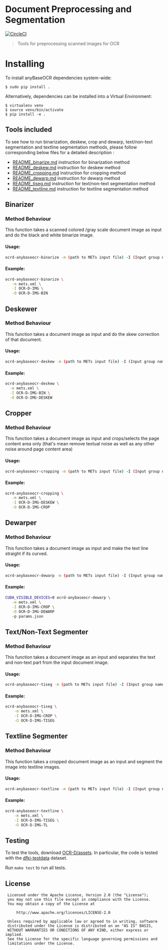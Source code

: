 # Document Preprocessing and Segmentation

[![CircleCI](https://circleci.com/gh/mjenckel/OCR-D-LAYoutERkennung.svg?style=svg)](https://circleci.com/gh/mjenckel/OCR-D-LAYoutERkennung)

> Tools for preprocessing scanned images for OCR

# Installing

To install anyBaseOCR dependencies system-wide:

    $ sudo pip install .

Alternatively, dependencies can be installed into a Virtual Environment:

    $ virtualenv venv
    $ source venv/bin/activate
    $ pip install -e .

## Tools included

To see how to run binarization, deskew, crop and dewarp, text/non-text segmentation and textline segmentation methods, please follow corresponding below files for a detailed description :

   * [README_binarize.md](https://github.com/mjenckel/OCR-D-LAYoutERkennung/tree/master/docs/README_binarize.md) instruction for binarization method
   * [README_deskew.md](https://github.com/mjenckel/OCR-D-LAYoutERkennung/tree/master/docs/README_deskew.md) instruction for deskew method
   * [README_cropping.md](https://github.com/mjenckel/OCR-D-LAYoutERkennung/tree/master/docs/README_cropping.md) instruction for cropping method
   * [README_dewarp.md](https://github.com/mjenckel/OCR-D-LAYoutERkennung/tree/master/docs/README_dewarp.md) instruction for dewarp method
   * [README_tiseg.md](https://github.com/mjenckel/OCR-D-LAYoutERkennung/tree/master/docs/README_tigseg.md) instruction for text/non-text segmentation method
   * [README_textline.md](https://github.com/mjenckel/OCR-D-LAYoutERkennung/tree/master/docs/README_textline.md) instruction for textline segmentation method

## Binarizer

### Method Behaviour 
 This function takes a scanned colored /gray scale document image as input and do the black and white binarize image.
 
 #### Usage:
```sh
ocrd-anybaseocr-binarize -m (path to METs input file) -I (Input group name) -O (Output group name) [-p (path to parameter file) -o (METs output filename)]
```

#### Example: 
```sh
ocrd-anybaseocr-binarize \
   -m mets.xml \
   -I OCR-D-IMG \
   -O OCR-D-IMG-BIN
```

## Deskewer

### Method Behaviour 
 This function takes a document image as input and do the skew correction of that document.
 
 #### Usage:
```sh
ocrd-anybaseocr-deskew -m (path to METs input file) -I (Input group name) -O (Output group name) [-p (path to parameter file) -o (METs output filename)]
```

#### Example: 
```sh
ocrd-anybaseocr-deskew \
  -m mets.xml \
  -I OCR-D-IMG-BIN \
  -O OCR-D-IMG-DESKEW
```

## Cropper

### Method Behaviour 
 This function takes a document image as input and crops/selects the page content area only (that's mean remove textual noise as well as any other noise around page content area)
 
 #### Usage:
```sh
ocrd-anybaseocr-cropping -m (path to METs input file) -I (Input group name) -O (Output group name) [-p (path to parameter file) -o (METs output filename)]
```

#### Example: 
```sh
ocrd-anybaseocr-cropping \
   -m mets.xml \
   -I OCR-D-IMG-DESKEW \
   -O OCR-D-IMG-CROP
```


## Dewarper

### Method Behaviour 
 This function takes a document image as input and make the text line straight if its curved.
 
 #### Usage:
```sh
ocrd-anybaseocr-dewarp -m (path to METs input file) -I (Input group name) -O (Output group name) [-p (path to parameter file) -o (METs output filename)]
```


#### Example: 
```sh
CUDA_VISIBLE_DEVICES=0 ocrd-anybaseocr-dewarp \
   -m mets.xml \
   -I OCR-D-IMG-CROP \
   -O OCR-D-IMG-DEWARP
   -p params.json 
```

## Text/Non-Text Segmenter

### Method Behaviour 
 This function takes a document image as an input and separates the text and non-text part from the input document image.
 
 #### Usage:
```sh
ocrd-anybaseocr-tiseg -m (path to METs input file) -I (Input group name) -O (Output group name) [-p (path to parameter file) -o (METs output filename)]
```

#### Example: 
```sh
ocrd-anybaseocr-tiseg \
	-m mets.xml \
	-I OCR-D-IMG-CROP \
	-O OCR-D-IMG-TISEG
```

## Textline Segmenter

### Method Behaviour 
 This function takes a cropped document image as an input and segment the image into textline images.
 
 #### Usage:
```sh
ocrd-anybaseocr-textline -m (path to METs input file) -I (Input group name) -O (Output group name) [-p (path to parameter file) -o (METs output filename)]
```

#### Example: 
```sh
ocrd-anybaseocr-textline \
	-m mets.xml \
	-I OCR-D-IMG-TISEG \
	-O OCR-D-IMG-TL
```


## Testing

To test the tools, download [OCR-D/assets](https://github.com/OCR-D/assets). In
particular, the code is tested with the
[dfki-testdata](https://github.com/OCR-D/assets/tree/master/data/dfki-testdata)
dataset.

Run `make test` to run all tests.

## License


```
 Licensed under the Apache License, Version 2.0 (the "License");
 you may not use this file except in compliance with the License.
 You may obtain a copy of the License at

     http://www.apache.org/licenses/LICENSE-2.0

 Unless required by applicable law or agreed to in writing, software
 distributed under the License is distributed on an "AS IS" BASIS,
 WITHOUT WARRANTIES OR CONDITIONS OF ANY KIND, either express or implied.
 See the License for the specific language governing permissions and
 limitations under the License.
 ```
